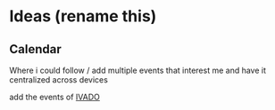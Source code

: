 # Ideas (rename this)

## Calendar
Where i could follow / add multiple events that interest me and have it centralized across devices

add the events of [IVADO](https://ivado.ca/en/events/ivados-quantum-seminars/)